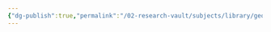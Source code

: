 ```yaml
---
{"dg-publish":true,"permalink":"/02-research-vault/subjects/library/geographics/little-saint-james-u-s-virgin-islands/","created":"2025-08-11T07:49:46.074-04:00","updated":"2025-08-18T13:17:07.804-04:00"}
---
```


